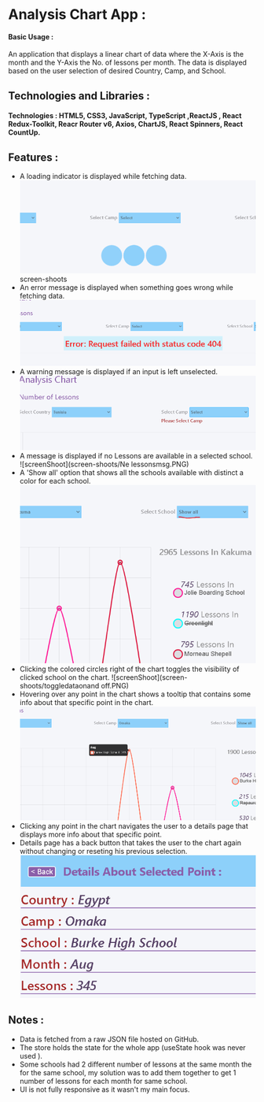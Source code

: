 # Analysis Chart App :
#### Basic Usage :
An application that displays a linear chart of data where the X-Axis is the month and the Y-Axis the No. of lessons per month.
The data is displayed based on the user selection of desired Country, Camp, and School. 

## Technologies and Libraries :
#### Technologies : HTML5, CSS3, JavaScript, TypeScript ,ReactJS , React Redux-Toolkit, Reacr Router v6, Axios, ChartJS, React Spinners, React CountUp.

## Features :
- A loading indicator is displayed while fetching data.
![screenShoot](screen-shoots/Loading.PNG)
screen-shoots
- An error message is displayed when something goes wrong while fetching data.
![screenShoot](screen-shoots/Networkerror.PNG)
- A warning message is displayed if an input is left unselected.
![screenShoot](screen-shoots/selectwarning.PNG)
- A message is displayed if no Lessons are available in a selected school.
![screenShoot](screen-shoots/Ne lessonsmsg.PNG)
- A 'Show all' option that shows all the schools available with distinct a color for each school.
![screenShoot](screen-shoots/showall.PNG)
- Clicking the colored circles right of the chart toggles the visibility of clicked school on the chart.
![screenShoot](screen-shoots/toggledataonand off.PNG)
- Hovering over any point in the chart shows a tooltip that contains some info about that specific point in the chart.
![screenShoot](screen-shoots/point.PNG)
- Clicking any point in the chart navigates the user to a details page that displays more info about that specific point.
- Details page has a back button that takes the user to the chart again without changing or reseting his previous selection.
![screenShoot](screen-shoots/Pointdetails.PNG)

## Notes :
- Data is fetched from a raw JSON file hosted on GitHub.
- The store holds the state for the whole app (useState hook was never used ).
- Some schools had 2 different number of lessons at the same month the for the same school, my solution was to add them together to get 1 number of lessons for each month for same school.
- UI is not fully responsive as it wasn't my main focus.



